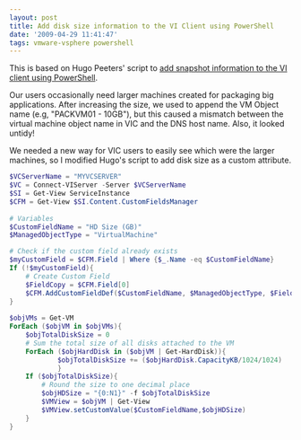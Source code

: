 ```yaml
---
layout: post
title: Add disk size information to the VI Client using PowerShell
date: '2009-04-29 11:41:47'
tags: vmware-vsphere powershell
---
```



This is based on Hugo Peeters' script to [add snapshot information to the VI client using PowerShell](http://www.peetersonline.nl/index.php/vmware/add-snapshot-information-to-the-vi-client-using-powershell/).

Our users occasionally need larger machines created for packaging big applications.  After increasing the size, we used to append the VM Object name (e.g, "PACKVM01  - 10GB"), but this caused a mismatch between the virtual machine object name in VIC and the DNS host name. Also, it looked untidy!

We needed a new way for VIC users to easily see which were the larger machines, so I modified Hugo's script to add disk size as a custom attribute.

```powershell
$VCServerName = "MYVCSERVER"
$VC = Connect-VIServer -Server $VCServerName
$SI = Get-View ServiceInstance
$CFM = Get-View $SI.Content.CustomFieldsManager
 
# Variables
$CustomFieldName = "HD Size (GB)"
$ManagedObjectType = "VirtualMachine"

# Check if the custom field already exists
$myCustomField = $CFM.Field | Where {$_.Name -eq $CustomFieldName}
If (!$myCustomField){
	# Create Custom Field
	$FieldCopy = $CFM.Field[0]
	$CFM.AddCustomFieldDef($CustomFieldName, $ManagedObjectType, $FieldCopy.FieldDefPrivileges, $FieldCopy.FieldInstancePrivileges)
}
 
$objVMs = Get-VM
ForEach ($objVM in $objVMs){
	$objTotalDiskSize = 0
	# Sum the total size of all disks attached to the VM
	ForEach	($objHardDisk in ($objVM | Get-HardDisk)){
			$objTotalDiskSize += ($objHardDisk.CapacityKB/1024/1024)
			}
	If ($objTotalDiskSize){
		# Round the size to one decimal place
		$objHDSize = "{0:N1}" -f $objTotalDiskSize
		$VMView = $objVM | Get-View
		$VMView.setCustomValue($CustomFieldName,$objHDSize)
	}
}
```


